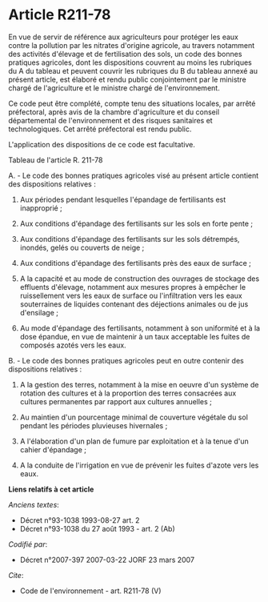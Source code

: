 # Article R211-78

En vue de servir de référence aux agriculteurs pour protéger les eaux contre la pollution par les nitrates d'origine
agricole, au travers notamment des activités d'élevage et de fertilisation des sols, un code des bonnes pratiques agricoles,
dont les dispositions couvrent au moins les rubriques du A du tableau et peuvent couvrir les rubriques du B du tableau annexé
au présent article, est élaboré et rendu public conjointement par le ministre chargé de l'agriculture et le ministre chargé
de l'environnement.

Ce code peut être complété, compte tenu des situations locales, par arrêté préfectoral, après avis de la chambre
d'agriculture et du conseil départemental de l'environnement et des risques sanitaires et technologiques. Cet arrêté
préfectoral est rendu public.

L'application des dispositions de ce code est facultative.

Tableau de l'article R. 211-78

A. - Le code des bonnes pratiques agricoles visé au présent article contient des dispositions relatives :

1. Aux périodes pendant lesquelles l'épandage de fertilisants est inapproprié ;

2. Aux conditions d'épandage des fertilisants sur les sols en forte pente ;

3. Aux conditions d'épandage des fertilisants sur les sols détrempés, inondés, gelés ou couverts de neige ;

4. Aux conditions d'épandage des fertilisants près des eaux de surface ;

5. A la capacité et au mode de construction des ouvrages de stockage des effluents d'élevage, notamment aux mesures propres à
empêcher le ruissellement vers les eaux de surface ou l'infiltration vers les eaux souterraines de liquides contenant des
déjections animales ou de jus d'ensilage ;

6. Au mode d'épandage des fertilisants, notamment à son uniformité et à la dose épandue, en vue de maintenir à un taux
acceptable les fuites de composés azotés vers les eaux.

B. - Le code des bonnes pratiques agricoles peut en outre contenir des dispositions relatives :

1. A la gestion des terres, notamment à la mise en oeuvre d'un système de rotation des cultures et à la proportion des terres
consacrées aux cultures permanentes par rapport aux cultures annuelles ;

2. Au maintien d'un pourcentage minimal de couverture végétale du sol pendant les périodes pluvieuses hivernales ;

3. A l'élaboration d'un plan de fumure par exploitation et à la tenue d'un cahier d'épandage ;

4. A la conduite de l'irrigation en vue de prévenir les fuites d'azote vers les eaux.

**Liens relatifs à cet article**

_Anciens textes_:

  - Décret n°93-1038 1993-08-27 art. 2
  - Décret n°93-1038 du 27 août 1993 - art. 2 (Ab)

_Codifié par_:

  - Décret n°2007-397 2007-03-22 JORF 23 mars 2007

_Cite_:

  - Code de l'environnement - art. R211-78 (V)
